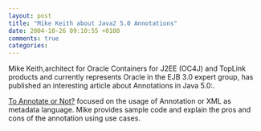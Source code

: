 ```yaml
---
layout: post
title: "Mike Keith about Java2 5.0 Annotations"
date: 2004-10-26 09:10:55 +0100
comments: true
categories:
---
```

Mike Keith,architect for Oracle Containers for J2EE (OC4J) and TopLink products and currently represents Oracle in the EJB 3.0 expert group, has published an interesting article about Annotations in Java 5.0:.

[To Annotate or Not?](http://www.oracle.com/technology/pub/articles/annotations_xml.html) focused on the usage of Annotation or XML as metadata language. Mike provides sample code and explain the pros and cons of the annotation using use cases.
